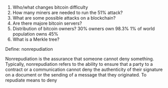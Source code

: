 1. Who/what changes bitcoin difficulty
2. How many miners are needed to run the 51% attack?
3. What are some possible attacks on a blockchain?
4. Are there majore bitcoin servers?
5. Distribution of bitcoin owners?
  30% owners own 98.3%
  1% of world population owns 45%
6. What is a Merkle tree?

Define: nonrepudiation

Nonrepudiation is the assurance that someone cannot deny something. Typically, nonrepudiation refers to the ability to ensure that a party to a contract or a communication cannot deny the authenticity of their signature on a document or the sending of a message that they originated. To repudiate means to deny
